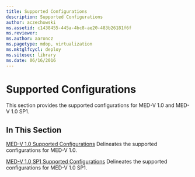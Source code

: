 ```yaml
---
title: Supported Configurations
description: Supported Configurations
author: aczechowski
ms.assetid: c1438455-445a-4bc8-ae20-483b26181f6f
ms.reviewer:
ms.author: aaroncz
ms.pagetype: mdop, virtualization
ms.mktglfcycl: deploy
ms.sitesec: library
ms.date: 06/16/2016
---
```



# Supported Configurations


This section provides the supported configurations for MED-V 1.0 and MED-V 1.0 SP1.

## In This Section


<a href="" id="med-v-1-0-supported-configurations"></a>[MED-V 1.0 Supported Configurations](med-v-10-supported-configurationsmedv-10.md)
Delineates the supported configurations for MED-V 1.0.

<a href="" id="med-v-1-0-sp1-supported-configurations"></a>[MED-V 1.0 SP1 Supported Configurations](med-v-10-sp1-supported-configurationsmedv-10-sp1.md)
Delineates the supported configurations for MED-V 1.0 SP1.

 

 





